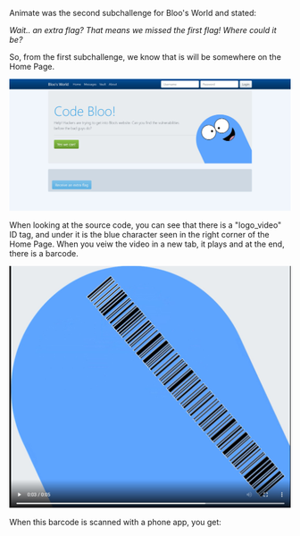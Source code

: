 Animate was the second subchallenge for Bloo's World and stated:

_Wait.. an extra flag? That means we missed the first flag! Where could it be?_

So, from the first subchallenge, we know that is will be somewhere on the Home Page.

![](images/home_page.JPG)

When looking at the source code, you can see that there is a "logo_video" ID tag, and under it is the blue character seen in the right corner of the Home Page. When you veiw the video in a new tab, it plays and at the end, there is a barcode. 

![](images/bloo_barcode.JPG)

When this barcode is scanned with a phone app, you get:




